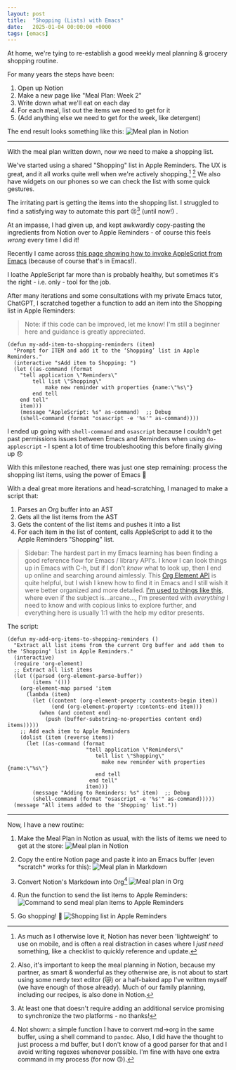 ```yaml
---
layout: post
title:  "Shopping (Lists) with Emacs"
date:   2025-01-04 00:00:00 +0000
tags: [emacs]
---
```


At home, we're tying to re-establish a good weekly meal planning & grocery shopping routine.

For many years the steps have been:
1. Open up Notion
1. Make a new page like "Meal Plan: Week 2"
1. Write down what we'll eat on each day
1. For each meal, list out the items we need to get for it
1. (Add anything else we need to get for the week, like detergent)

The end result looks something like this:
![Meal plan in Notion](/static/img/posts/meal-plan-notion.png)

---

With the meal plan written down, now we need to make a shopping list.

We've started using a shared "Shopping" list in Apple Reminders. The UX is great, and it all works quite well when we're actively shopping.[^1] [^2] We also have widgets on our phones so we can check the list with some quick gestures.

The irritating part is getting the items into the shopping list. I struggled to find a satisfying way to automate this part 😣[^3] (until now!) .

At an impasse, I had given up, and kept awkwardly copy-pasting the ingredients from Notion over to Apple Reminders - of course this feels *wrong* every time I did it!

Recently I came across [this page showing how to invoke AppleScript from Emacs](https://irreal.org/blog/?p=4865) (because of course that's in Emacs!). 

I loathe AppleScript far more than is probably healthy, but sometimes it's the right - i.e. only - tool for the job.

After many iterations and some consultations with my private Emacs tutor, ChatGPT, I scratched together a function to add an item into the Shopping list in Apple Reminders:

> Note: if this code can be improved, let me know! I'm still a beginner here and guidance is greatly appreciated.

```elisp
(defun my-add-item-to-shopping-reminders (item)
  "Prompt for ITEM and add it to the ‘Shopping’ list in Apple Reminders."
  (interactive "sAdd item to Shopping: ")
  (let ((as-command (format
	"tell application \"Reminders\"
		tell list \"Shopping\"
			make new reminder with properties {name:\"%s\"}
		end tell
	end tell"
	item)))
    (message "AppleScript: %s" as-command)  ;; Debug
    (shell-command (format "osascript -e '%s'" as-command))))
```

I ended up going with `shell-command` and `osascript` because I couldn't get past permissions issues between Emacs and Reminders when using `do-applescript` - I spent a lot of time troubleshooting this before finally giving up 😞

With this milestone reached, there was just one step remaining: process the shopping list items, using the power of Emacs 🙌

With a deal great more iterations and head-scratching, I managed to make a script that:
1. Parses an Org buffer into an AST
2. Gets all the list items from the AST
3. Gets the content of the list items and pushes it into a list
4. For each item in the list of content, calls AppleScript to add it to the Apple Reminders "Shopping" list.

> Sidebar: The hardest part in my Emacs learning has been finding a good reference flow for Emacs / library API's. I know I can look things up in Emacs with C-h, but if I don't *know* what to look up, then I end up online and searching around aimlessly. This [Org Element API](https://orgmode.org/worg/dev/org-element-api.html) is quite helpful, but I wish I knew how to find it in Emacs and I still wish it were better organized and more detailed. [I'm used to things like this](https://docs.spring.io/spring-framework/docs/current/javadoc-api/org/springframework/aop/framework/autoproxy/target/AbstractBeanFactoryBasedTargetSourceCreator.html), where even if the subject is...arcane..., I'm presented with *everything* I need to know and with copious links to explore further, and everything here is usually 1:1 with the help my editor presents.

The script:
```elisp
(defun my-add-org-items-to-shopping-reminders ()
  "Extract all list items from the current Org buffer and add them to the 'Shopping' list in Apple Reminders."
  (interactive)
  (require 'org-element)
  ;; Extract all list items
  (let ((parsed (org-element-parse-buffer))
        (items '()))
    (org-element-map parsed 'item
      (lambda (item)
        (let ((content (org-element-property :contents-begin item))
              (end (org-element-property :contents-end item)))
          (when (and content end)
            (push (buffer-substring-no-properties content end) items)))))
    ;; Add each item to Apple Reminders
    (dolist (item (reverse items))
      (let ((as-command (format
                         "tell application \"Reminders\"
                            tell list \"Shopping\"
                              make new reminder with properties {name:\"%s\"}
                            end tell
                          end tell"
                         item)))
        (message "Adding to Reminders: %s" item)  ;; Debug
        (shell-command (format "osascript -e '%s'" as-command)))))
  (message "All items added to the 'Shopping' list."))
```

---

Now, I have a new routine:

1. Make the Meal Plan in Notion as usual, with the lists of items we need to get at the store:
![Meal plan in Notion](/static/img/posts/meal-plan-notion.png)

2. Copy the entire Notion page and paste it into an Emacs buffer (even \*scratch\* works for this):
![Meal plan in Markdown](/static/img/posts/meal-plan-md.png)

3. Convert Notion's Markdown into Org[^4]
![Meal plan in Org](/static/img/posts/meal-plan-org.png)

4. Run the function to send the list items to Apple Reminders:
![Command to send meal plan items to Apple Reminders](/static/img/posts/meal-plan-command.png)

5. Go shopping! 🛒
![Shopping list in Apple Reminders](/static/img/posts/meal-plan-reminders.png)

[^1]: As much as I otherwise love it, Notion has never been 'lightweight' to use on mobile, and is often a real distraction in cases where I *just need* something, like a checklist to quickly reference and update.

[^2]: Also, it's important to keep the meal planning in Notion, because my partner, as smart & wonderful as they otherwise are, is not about to start using some nerdy text editor (😿) or a half-baked app I've written myself (we have enough of those already). Much of our family planning, including our recipes, is also done in Notion.

[^3]: At least one that doesn't require adding an additional service promising to synchronize the two platforms - no thanks!

[^4]: Not shown: a simple function I have to convert md->org in the same buffer, using a shell command to `pandoc`. Also, I did have the thought to just process a md buffer, but I don't know of a good parser for that and I avoid writing regexes whenever possible. I'm fine with have one extra command in my process (for now 🙃).
